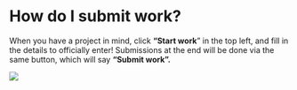 # How do I submit work?

When you have a project in mind, click **“Start work**” in the top left, and fill in the details to officially enter! Submissions at the end will be done via the same button, which will say **“Submit work”.**

![](https://hf-files-oregon.s3.amazonaws.com/hdpgitcoin_kb_attachments/2021/07-01/d33a43c4-dac3-497d-925c-fdc0e3138d9f/Screen_Shot_2021-06-28_at_2.55.40_PM.png)

